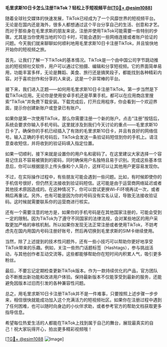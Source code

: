 **毛里求斯10日卡怎么注册TikTok？轻松上手短视频平台[[TG💪+ @esim1088](https://t.me/s/esim1088)]**

随着全球社交媒体的快速发展，TikTok已经成为了一个风靡世界的短视频平台。无论是在国内还是海外，很多人都想通过这个平台分享自己的生活、创意和才艺。而对于那些身在毛里求斯的朋友来说，注册并使用TikTok可能需要一些特别的步骤。尤其是当你使用当地的10日卡时，可能会遇到一些网络连接或者账户验证的问题。今天我们就来聊聊如何顺利地用毛里求斯10日卡注册TikTok，并且愉快地开始你的短视频之旅。

首先，让我们了解一下TikTok的基本情况。TikTok是一个由中国公司字节跳动推出的短视频社交软件，用户可以通过它拍摄、编辑和分享短视频。它的界面简单易用，功能丰富多样，无论是舞蹈、美食、旅行还是搞笑段子，都能找到各种精彩内容。对于喜欢创作和分享的人来说，这是一个非常棒的平台。

接下来，我们进入正题——如何用毛里求斯10日卡注册TikTok。第一步当然是下载TikTok应用。无论你是使用安卓手机还是苹果手机，都可以在应用商店里搜索“TikTok”并免费下载安装。下载完成后，打开应用程序，你会看到一个欢迎界面，提示你创建新账户或登录已有账户。

如果你是第一次使用TikTok，那么你需要注册一个新的账户。点击“注册”按钮后，系统会要求你输入手机号码。这里就涉及到我们今天讨论的重点——毛里求斯10日卡了。确保你的手机已经插入了有效的毛里求斯10日卡，并且有良好的网络信号。输入正确的手机号码后，TikTok会发送一条验证码短信到你的手机上。请注意查收短信，并将收到的验证码填入指定位置。

如果一切顺利，接下来就是设置你的用户名和密码了。在这里建议大家选择一个容易记住且不容易被猜到的密码，同时确保用户名独特且易于识别。完成这些基本信息后，你可以根据提示上传头像和个人简介，这样可以让其他用户更容易发现你。

不过，在实际操作过程中，有些朋友可能会遇到一些问题。比如，有时候即使你的手机信号很好，但仍然无法接收到验证码短信。这可能是由于运营商网络延迟或者其他技术原因造成的。在这种情况下，你可以尝试更换Wi-Fi环境再试一次，或者稍后再重试。另外，也有可能是因为你的号码没有实名认证，导致无法接收验证码。这时候就需要联系你的运营商进行核实。

还有一个需要注意的地方是，如果你的手机号码是在其他国家注册的，可能会受到一定的限制。因为TikTok为了遵守不同国家的法律法规，会对某些地区的用户采取更加严格的审核机制。所以如果你发现无法正常注册或者使用TikTok，不妨考虑先在国内用国内号码注册好账号，然后再切换到毛里求斯的SIM卡继续使用。

当然，除了上述提到的技术性问题外，还有一些小技巧可以帮助你更好地享受TikTok带来的乐趣。例如，关注一些热门话题标签（Hashtags），参与挑战活动，与其他创作者互动交流等。这些都能够帮助你在短时间内积累人气，吸引更多粉丝。

最后，不要忘记定期检查更新TikTok版本。作为一款持续优化的产品，官方团队会不断推出新功能和改进用户体验。保持最新版本不仅能享受到最新的服务，还能避免因版本过旧而引发的各种兼容性问题。

总之，用毛里求斯10日卡注册TikTok并不是一件难事，只要按照上述步骤一步步来，相信很快就能成功加入这个充满活力的短视频社区。如果你在注册过程中遇到了任何困难，也可以随时向身边的小伙伴求助，或者参考官方的帮助文档获取更多指导信息。

希望每位热爱生活的人都能在TikTok上找到属于自己的舞台，展现最真实的自己！祝大家玩得开心，拍出更多精彩视频哦！

[[TG💪+ @esim1088](https://t.me/s/esim1088) ![Image](https://i.postimg.cc/4NQfJmqS/Snipaste-2025-05-13-00-14-12.png)]
